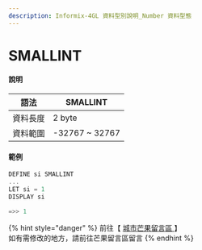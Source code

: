 ```yaml
---
description: Informix-4GL 資料型別說明_Number 資料型態
---
```


# SMALLINT

#### 說明

| 語法   | SMALLINT        |
| ---- | --------------- |
| 資料長度 | 2 byte          |
| 資料範圍 | -32767 \~ 32767 |

#### 範例

```objectivec
DEFINE si SMALLINT
...
LET si = 1
DISPLAY si

=>> 1
```

{% hint style="danger" %}
前往【 [城市芒果留言區 ](https://give0714.pixnet.net/blog/post/46109197-informix-4gl-%E7%B0%A1%E5%96%AE%E8%B3%87%E6%96%99%E5%9E%8B%E5%88%A5%E3%80%8A-numeric-data-%E3%80%8B\(-%E4%BA%8C-\))】\
如有需修改的地方，請前往芒果留言區留言
{% endhint %}
